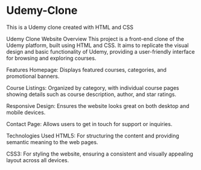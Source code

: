 # Udemy-Clone
This is a Udemy clone created with HTML and CSS

Udemy Clone Website
Overview
This project is a front-end clone of the Udemy platform, built using HTML and CSS. It aims to replicate the visual design and basic functionality of Udemy, providing a user-friendly interface for browsing and exploring courses.

Features
Homepage: Displays featured courses, categories, and promotional banners.

Course Listings: Organized by category, with individual course pages showing details such as course description, author, and star ratings.

Responsive Design: Ensures the website looks great on both desktop and mobile devices.

Contact Page: Allows users to get in touch for support or inquiries.

Technologies Used
HTML5: For structuring the content and providing semantic meaning to the web pages.

CSS3: For styling the website, ensuring a consistent and visually appealing layout across all devices.
